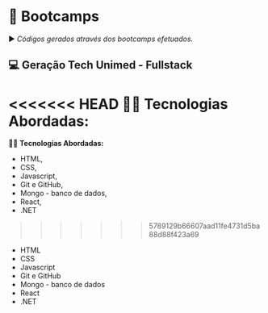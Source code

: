 # :book: Bootcamps
:arrow_forward: *Códigos gerados através dos bootcamps efetuados.* 

## :computer: Geração Tech Unimed - Fullstack

<<<<<<< HEAD
:woman_technologist: **Tecnologias Abordadas:**
=======
:woman_technologist: **Tecnologias Abordadas:** 

* HTML, 
* CSS, 
* Javascript, 
* Git e GitHub, 
* Mongo - banco de dados, 
* React, 
* .NET
>>>>>>> 5789129b66607aad11fe4731d5ba88d88f423a69


* HTML
* CSS
* Javascript
* Git e GitHub
* Mongo - banco de dados
* React
* .NET

